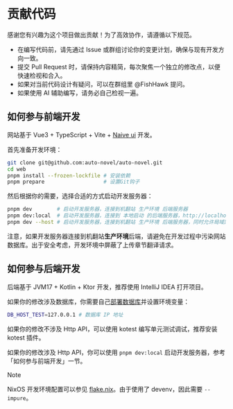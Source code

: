 # 贡献代码

感谢您有兴趣为这个项目做出贡献！为了高效协作，请遵循以下规范。

- 在编写代码前，请先通过 Issue 或群组讨论你的变更计划，确保与现有开发方向一致。
- 提交 Pull Request 时，请保持内容精简，每次聚焦一个独立的修改点，以便快速检视和合入。
- 如果对当前代码设计有疑问，可以在群组里 @FishHawk 提问。
- 如果使用 AI 辅助编写，请务必自己检视一遍。

## 如何参与前端开发

网站基于 Vue3 + TypeScript + Vite + [Naive ui](https://www.naiveui.com/zh-CN) 开发。

首先准备开发环境：

```bash
git clone git@github.com:auto-novel/auto-novel.git
cd web
pnpm install --frozen-lockfile # 安装依赖
pnpm prepare                   # 设置Git钩子
```

然后根据你的需要，选择合适的方式启动开发服务器：

```bash
pnpm dev        # 启动开发服务器，连接到机翻站 生产环境 后端服务器
pnpm dev:local  # 启动开发服务器，连接到 本地启动 的后端服务器，http://localhost:8081
pnpm dev --host # 启动开发服务器，连接到机翻站 生产环境 后端服务器，同时允许局域网访问，支持使用手机访问调试
```

注意，如果开发服务器连接到机翻站**生产环境**后端，请避免在开发过程中污染网站数据库。出于安全考虑，开发环境中屏蔽了上传章节翻译请求。

## 如何参与后端开发

后端基于 JVM17 + Kotlin + Ktor 开发，推荐使用 IntelliJ IDEA 打开项目。

如果你的修改涉及数据库，你需要自己[部署数据库](https://github.com/auto-novel/auto-novel/blob/main/README.md#部署)并设置环境变量：

```bash
DB_HOST_TEST=127.0.0.1 # 数据库 IP 地址
```

如果你的修改不涉及 Http API，可以使用 kotest 编写单元测试调试，推荐安装 kotest 插件。

如果你的修改涉及 Http API，你可以使用 `pnpm dev:local` 启动开发服务器，参考「如何参与前端开发」一节。

> [!NOTE]
> NixOS 开发环境配置可以参见 [flake.nix](https://gist.github.com/kurikomoe/9dd60f9613e0b8f75c137779d223da4f)。由于使用了 devenv，因此需要 `--impure`。
